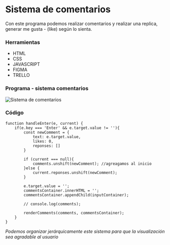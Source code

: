 # **Sistema de comentarios**

Con este programa podemos realizar comentarios y realizar una replica, generar me gusta - (like) según lo sienta.

### Herramientas

- HTML
- CSS
- JAVASCRIPT
- FIGMA
- TRELLO

### Programa - sistema comentarios

![Sistema de comentarios](https://gcdnb.pbrd.co/images/6lzPi8dOfjmh.png?o=1)

### Código

```Js
function handleEnter(e, current) {
    if(e.key === 'Enter' && e.target.value != ''){
        const newComment = {
            text: e.target.value,
            likes: 0,
            reponses: []
        }

        if (current === null){
            comments.unshift(newComment); //agreagamos al inicio
        }else {
            current.reponses.unshift(newComment);
        }

        e.target.value = '';
        commentsContainer.innerHTML = '';
        commentsContainer.appendChild(inputContainer);

        // console.log(comments);

        renderComments(comments, commentsContainer);
    }
}
```

_Podemos organizar jerárquicamente este sistema para que la visualización sea agradable al usuario_

